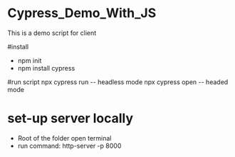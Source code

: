 # Cypress_Demo_With_JS
This is a demo script for client

#install
- npm init
- npm install cypress

#run script 
npx cypress run -- headless mode
npx cypress open -- headed mode

# set-up server locally
- Root of the folder open terminal
- run command:  http-server -p 8000
